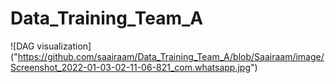 # Data_Training_Team_A

![DAG visualization] ("https://github.com/saairaam/Data_Training_Team_A/blob/Saairaam/image/Screenshot_2022-01-03-02-11-06-821_com.whatsapp.jpg")
